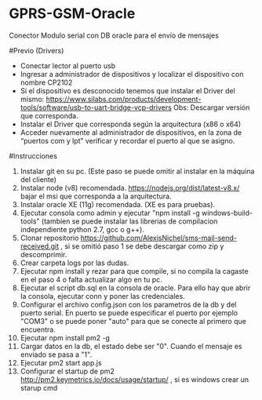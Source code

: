 # GPRS-GSM-Oracle
Conector Modulo serial con DB oracle para el envío de mensajes

#Previo (Drivers)
- Conectar lector al puerto usb
- Ingresar a administrador de dispositivos y localizar el dispositivo con nombre CP2102 
- Si el dispositivo es desconocido tenemos que instalar el Driver del mismo: https://www.silabs.com/products/development-tools/software/usb-to-uart-bridge-vcp-drivers
Obs: Descargar versión que corresponda.
- Instalar el Driver que corresponda según la arquitectura (x86 o x64)
- Acceder nuevamente al administrador de dispositivos, en la zona de “puertos com y lpt” verificar y recordar el puerto al que se asigno.

#Instrucciones
1. Instalar git en su pc. (Este paso se puede omitir al instalar en la máquina del cliente)
2. Instalar node (v8) recomendada. https://nodejs.org/dist/latest-v8.x/ bajar el msi que corresponda a la arquitectura.
3. Instalar oracle XE (11g) recomendada. (XE es para pruebas).
4. Ejecutar consola como admin y ejecutar "npm install -g windows-build-tools" (tambien se puede instalar las librerias de compilacion independiente python 2.7, gcc o g++).
5. Clonar repositorio https://github.com/AlexisNichel/sms-mail-send-received.git , si se omitió paso 1 se debe descargar como zip y descomprimir.
6. Crear carpeta logs por las dudas.
7. Ejecutar npm install y rezar para que compile, si no compila la cagaste en el paso 4 o falta actualizar algo en tu pc.
8. Ejecutar el script db.sql en la consola de oracle. Para ello hay que abrir la consola, ejecutar conn y poner las credenciales.
9. Configurar el archivo config.json con los parametros de la db y del puerto serial. En puerto se puede especificar el puerto por ejemplo "COM3" o se puede poner "auto" para que se conecte al primero que encuentra.
10. Ejecutar npm install pm2 -g 
11. Cargar datos en la db, el estado debe ser "0". Cuando el mensaje es enviado se pasa a "1".
12. Ejecutar pm2 start app.js
13. Configurar el startup de pm2 http://pm2.keymetrics.io/docs/usage/startup/ , si es windows crear un starup cmd
